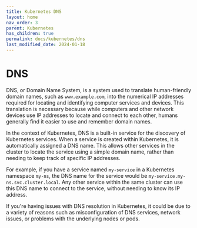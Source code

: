 ```yaml
---
title: Kubernetes DNS
layout: home
nav_order: 3
parent: Kubernetes
has_children: true
permalink: docs/kubernetes/dns
last_modified_date: 2024-01-18
---
```


# DNS

DNS, or Domain Name System, is a system used to translate human-friendly domain names, such as `www.example.com`, into the numerical IP addresses required for locating and identifying computer services and devices. This translation is necessary because while computers and other network devices use IP addresses to locate and connect to each other, humans generally find it easier to use and remember domain names.

In the context of Kubernetes, DNS is a built-in service for the discovery of Kubernetes services. When a service is created within Kubernetes, it is automatically assigned a DNS name. This allows other services in the cluster to locate the service using a simple domain name, rather than needing to keep track of specific IP addresses. 

For example, if you have a service named `my-service` in a Kubernetes namespace `my-ns`, the DNS name for the service would be `my-service.my-ns.svc.cluster.local`. Any other service within the same cluster can use this DNS name to connect to the service, without needing to know its IP address. 

If you're having issues with DNS resolution in Kubernetes, it could be due to a variety of reasons such as misconfiguration of DNS services, network issues, or problems with the underlying nodes or pods.